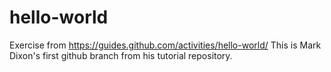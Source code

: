 # hello-world
Exercise from https://guides.github.com/activities/hello-world/
This is Mark Dixon's first github branch from his tutorial repository.
